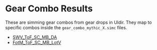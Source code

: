 # Gear Combo Results

These are simming gear combos from gear drops in Uldir. They map to specific combos inside the `gear_combo_mythic_X.simc` files.

- [SWV_ToF_SC_MB_DA](Results_DA.md)
- [FotM_ToF_SC_MB_LotV](Results_LotV.md)

